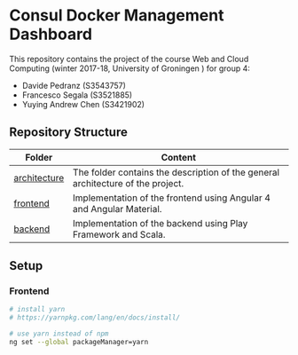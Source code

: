 # Consul Docker Management Dashboard

This repository contains the project of the course Web and Cloud Computing (winter 2017-18, University of Groningen ) for group 4:

* Davide Pedranz (S3543757)
* Francesco Segala (S3521885)
* Yuying Andrew Chen (S3421902)

## Repository Structure

| Folder                       | Content                                  |
| ---------------------------- | ---------------------------------------- |
| [architecture](architecture) | The folder contains the description of the general architecture of the project. |
| [frontend](frontend)         | Implementation of the frontend using Angular 4 and Angular Material. |
| [backend](backend)           | Implementation of the backend using Play Framework and Scala. |

## Setup

### Frontend

```bash
# install yarn
# https://yarnpkg.com/lang/en/docs/install/

# use yarn instead of npm
ng set --global packageManager=yarn
```

